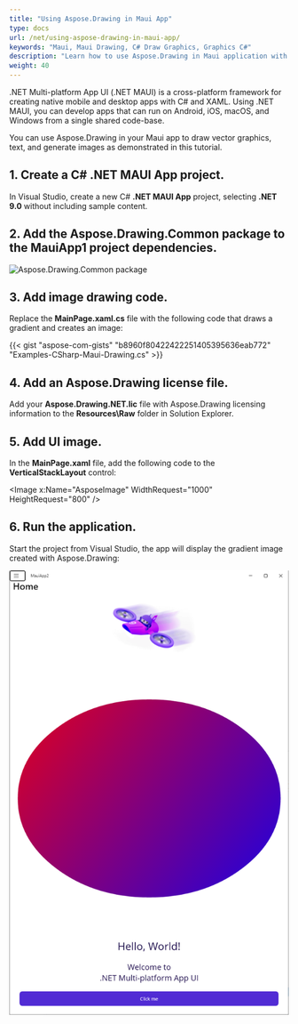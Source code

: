 ```yaml
---
title: "Using Aspose.Drawing in Maui App"
type: docs
url: /net/using-aspose-drawing-in-maui-app/
keywords: "Maui, Maui Drawing, C# Draw Graphics, Graphics C#"
description: "Learn how to use Aspose.Drawing in Maui application with C#."
weight: 40
---
```


.NET Multi-platform App UI (.NET MAUI) is a cross-platform framework for creating native mobile and desktop apps with C# and XAML. Using .NET MAUI, you can develop apps that can run on Android, iOS, macOS, and Windows from a single shared code-base.

You can use Aspose.Drawing in your Maui app to draw vector graphics, text, and generate images as demonstrated in this tutorial.

## 1. Create a C# .NET MAUI App project.

In Visual Studio, create a new C# **.NET MAUI App** project, selecting **.NET 9.0** without including sample content.

## 2. Add the Aspose.Drawing.Common package to the MauiApp1 project dependencies.

<img src="../installation/installation_adc.png" alt="Aspose.Drawing.Common package" />

## 3. Add image drawing code.

Replace the **MainPage.xaml.cs** file with the following code that draws a gradient and creates an image:

{{< gist "aspose-com-gists" "b8960f80422422251405395636eab772" "Examples-CSharp-Maui-Drawing.cs" >}}

## 4. Add an Aspose.Drawing license file.

Add your **Aspose.Drawing.NET.lic** file with Aspose.Drawing licensing information to the **Resources\Raw** folder in Solution Explorer.

## 5. Add UI image.

In the **MainPage.xaml** file, add the following code to the **VerticalStackLayout** control:

&lt;Image x:Name="AsposeImage" WidthRequest="1000" HeightRequest="800" /&gt;

## 6. Run the application.

Start the project from Visual Studio, the app will display the gradient image created with Aspose.Drawing:

<img src="linear-gradient-in-maui.png" alt="Linear gradient drawn in Maui" />
